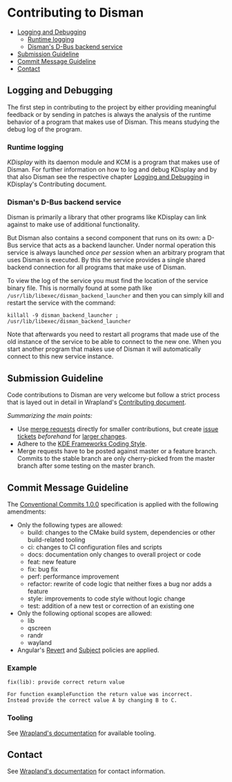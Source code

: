# Contributing to Disman

 - [Logging and Debugging](#logging-and-debugging)
     - [Runtime logging](#runtime-logging)
     - [Disman's D-Bus backend service](#dismans-d-bus-backend-service)
 - [Submission Guideline](#submission-guideline)
 - [Commit Message Guideline](#commit-message-guideline)
 - [Contact](#contact)

## Logging and Debugging
The first step in contributing to the project
by either providing meaningful feedback
or by sending in patches
is always the analysis of the runtime behavior of a program
that makes use of Disman.
This means studying the debug log
of the program.

### Runtime logging
*KDisplay* with its daemon module and KCM is a program that makes use of Disman.
For further information on how to log and debug KDisplay and by that also Disman
see the respective chapter [Logging and Debugging][kdisplay-log-debug]
in KDisplay's Contributing document.

### Disman's D-Bus backend service
Disman is primarily a library that other programs like KDisplay can link against to make use
of additional functionality.

But Disman also contains a second component that runs on its own:
a D-Bus service that acts as a backend launcher.
Under normal operation this service is always launched *once per session*
when an arbitrary program that uses Disman is executed.
By this the service provides a single shared backend connection
for all programs that make use of Disman.

To view the log of the service you must find the location of the service binary file.
This is normally found at some path like `/usr/lib/libexec/disman_backend_launcher` and then you
can simply kill and restart the service with the command:

    killall -9 disman_backend_launcher ; /usr/lib/libexec/disman_backend_launcher

Note that afterwards you need to restart all programs that made use of the old
instance of the service to be able to connect to the new one.
When you start another program that makes use of Disman
it will automatically connect to this new service instance.

## Submission Guideline
Code contributions to Disman are very welcome but follow a strict process that is layed out in
detail in Wrapland's [Contributing document][wrapland-submissions].

*Summarizing the main points:*

* Use [merge requests][merge-request] directly for smaller contributions, but create
  [issue tickets][issue] *beforehand* for [larger changes][wrapland-large-changes].
* Adhere to the [KDE Frameworks Coding Style][frameworks-style].
* Merge requests have to be posted against master or a feature branch. Commits to the stable branch
  are only cherry-picked from the master branch after some testing on the master branch.

## Commit Message Guideline
The [Conventional Commits 1.0.0][conventional-commits] specification is applied with the following
amendments:

* Only the following types are allowed:
  * build: changes to the CMake build system, dependencies or other build-related tooling
  * ci: changes to CI configuration files and scripts
  * docs: documentation only changes to overall project or code
  * feat: new feature
  * fix: bug fix
  * perf: performance improvement
  * refactor: rewrite of code logic that neither fixes a bug nor adds a feature
  * style: improvements to code style without logic change
  * test: addition of a new test or correction of an existing one
* Only the following optional scopes are allowed:
  * lib
  * qscreen
  * randr
  * wayland
* Angular's [Revert][angular-revert] and [Subject][angular-subject] policies are applied.

### Example

    fix(lib): provide correct return value

    For function exampleFunction the return value was incorrect.
    Instead provide the correct value A by changing B to C.

### Tooling
See [Wrapland's documentation][wrapland-tooling] for available tooling.

## Contact
See [Wrapland's documentation][wrapland-contact] for contact information.

[angular-revert]: https://github.com/angular/angular/blob/3cf2005a936bec2058610b0786dd0671dae3d358/CONTRIBUTING.md#revert
[angular-subject]: https://github.com/angular/angular/blob/3cf2005a936bec2058610b0786dd0671dae3d358/CONTRIBUTING.md#subject
[conventional-commits]: https://www.conventionalcommits.org/en/v1.0.0/#specification
[frameworks-style]: https://community.kde.org/Policies/Frameworks_Coding_Style
[issue]: https://gitlab.com/kwinft/disman/-/issues
[kdisplay-log-debug]: https://gitlab.com/kwinft/kdisplay/-/blob/master/CONTRIBUTING.md#logging-and-debugging
[merge-request]: https://gitlab.com/kwinft/disman/-/merge_requests
[plasma-schedule]: https://community.kde.org/Schedules/Plasma_5
[wrapland-contact]: https://gitlab.com/kwinft/wrapland/-/blob/master/CONTRIBUTING.md#contact
[wrapland-large-changes]: https://gitlab.com/kwinft/wrapland/-/blob/master/CONTRIBUTING.md#issues-for-large-changes
[wrapland-submissions]: https://gitlab.com/kwinft/wrapland/-/blob/master/CONTRIBUTING.md#submission-guideline
[wrapland-tooling]: https://gitlab.com/kwinft/wrapland/-/blob/master/CONTRIBUTING.md#tooling
